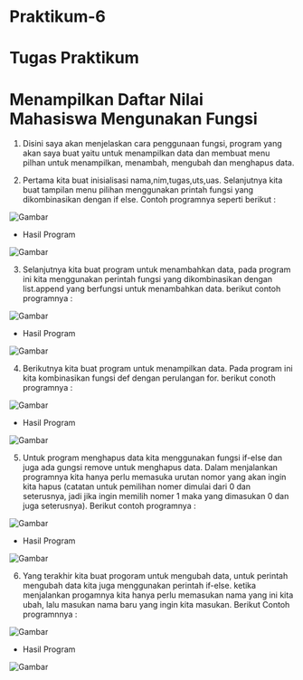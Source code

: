 # Praktikum-6
# Tugas Praktikum
# Menampilkan Daftar Nilai Mahasiswa Mengunakan Fungsi 

1. Disini saya akan menjelaskan cara penggunaan fungsi, program yang akan saya buat yaitu untuk menampilkan data dan membuat menu pilhan untuk menampilkan, menambah, mengubah dan menghapus data. 

2. Pertama kita buat inisialisasi nama,nim,tugas,uts,uas. Selanjutnya kita buat tampilan menu pilihan menggunakan printah fungsi yang dikombinasikan dengan if else. Contoh programnya seperti berikut :

![Gambar](Screenshot/TugasPraktikum/program1.png)

* Hasil Program

![Gambar](Screenshot/TugasPraktikum/hasil1.png)

3. Selanjutnya kita buat program untuk menambahkan data, pada program ini kita menggunakan perintah fungsi yang dikombinasikan dengan list.append yang berfungsi untuk menambahkan data. berikut contoh programnya :

![Gambar](Screenshot/TugasPraktikum/program2.png)

* Hasil Program

![Gambar](Screenshot/TugasPraktikum/hasil2.png)

4. Berikutnya kita buat program untuk menampilkan data. Pada program ini kita kombinasikan fungsi def dengan perulangan for. berikut conoth programnya :

![Gambar](Screenshot/TugasPraktikum/program3.png)

* Hasil Program

![Gambar](Screenshot/TugasPraktikum/hasil3.png)

5. Untuk program menghapus data kita menggunakan fungsi if-else dan juga ada gungsi remove untuk menghapus data. Dalam menjalankan programnya kita hanya perlu memasuka urutan nomor yang akan ingin kita hapus (catatan untuk pemilihan nomer dimulai dari 0 dan seterusnya, jadi  jika ingin memilih nomer 1 maka yang dimasukan 0 dan juga seterusnya).  Berikut contoh programnya :

![Gambar](Screenshot/TugasPraktikum/program4.png)

* Hasil Program

![Gambar](Screenshot/TugasPraktikum/hasil4.png)

6. Yang terakhir kita buat progoram untuk mengubah data, untuk perintah mengubah data kita juga menggunakan perintah if-else. ketika menjalankan progamnya kita hanya perlu memasukan nama yang ini kita ubah, lalu masukan nama baru yang ingin kita masukan. Berikut Contoh programnnya :

![Gambar](Screenshot/TugasPraktikum/program5.png)

* Hasil Program

![Gambar](Screenshot/TugasPraktikum/hasil5.png)
